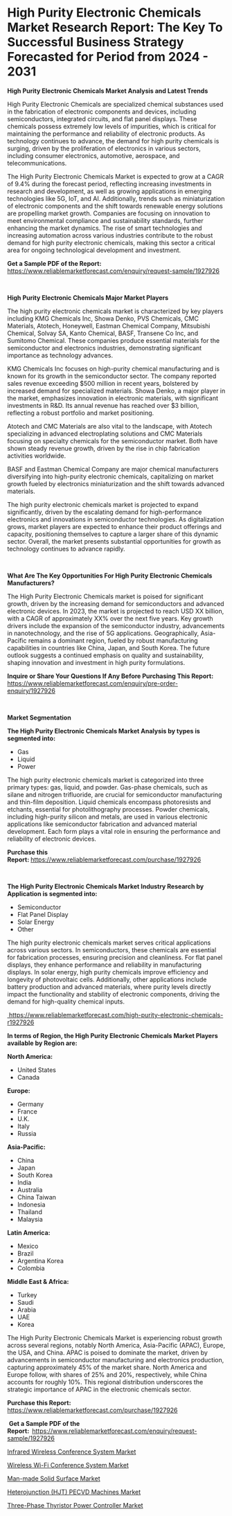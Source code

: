 <p><h1>High Purity Electronic Chemicals Market Research Report: The Key To Successful Business Strategy Forecasted for Period from 2024 - 2031</h1></p><p><strong>High Purity Electronic Chemicals Market Analysis and Latest Trends</strong></p>
<p><p>High Purity Electronic Chemicals are specialized chemical substances used in the fabrication of electronic components and devices, including semiconductors, integrated circuits, and flat panel displays. These chemicals possess extremely low levels of impurities, which is critical for maintaining the performance and reliability of electronic products. As technology continues to advance, the demand for high purity chemicals is surging, driven by the proliferation of electronics in various sectors, including consumer electronics, automotive, aerospace, and telecommunications.</p><p>The High Purity Electronic Chemicals Market is expected to grow at a CAGR of 9.4% during the forecast period, reflecting increasing investments in research and development, as well as growing applications in emerging technologies like 5G, IoT, and AI. Additionally, trends such as miniaturization of electronic components and the shift towards renewable energy solutions are propelling market growth. Companies are focusing on innovation to meet environmental compliance and sustainability standards, further enhancing the market dynamics. The rise of smart technologies and increasing automation across various industries contribute to the robust demand for high purity electronic chemicals, making this sector a critical area for ongoing technological development and investment.</p></p>
<p><strong>Get a Sample PDF of the Report:&nbsp;</strong> <a href="https://www.reliablemarketforecast.com/enquiry/request-sample/1927926?utm_campaign=1803&utm_medium=2&utm_source=Github&utm_content=ia&utm_term=25102024&utm_id=high-purity-electronic-chemicals">https://www.reliablemarketforecast.com/enquiry/request-sample/1927926</a></p>
<p>&nbsp;</p>
<p><strong>High Purity Electronic Chemicals Major Market Players</strong></p>
<p><p>The high purity electronic chemicals market is characterized by key players including KMG Chemicals Inc, Showa Denko, PVS Chemicals, CMC Materials, Atotech, Honeywell, Eastman Chemical Company, Mitsubishi Chemical, Solvay SA, Kanto Chemical, BASF, Transene Co Inc, and Sumitomo Chemical. These companies produce essential materials for the semiconductor and electronics industries, demonstrating significant importance as technology advances.</p><p>KMG Chemicals Inc focuses on high-purity chemical manufacturing and is known for its growth in the semiconductor sector. The company reported sales revenue exceeding $500 million in recent years, bolstered by increased demand for specialized materials. Showa Denko, a major player in the market, emphasizes innovation in electronic materials, with significant investments in R&D. Its annual revenue has reached over $3 billion, reflecting a robust portfolio and market positioning.</p><p>Atotech and CMC Materials are also vital to the landscape, with Atotech specializing in advanced electroplating solutions and CMC Materials focusing on specialty chemicals for the semiconductor market. Both have shown steady revenue growth, driven by the rise in chip fabrication activities worldwide.</p><p>BASF and Eastman Chemical Company are major chemical manufacturers diversifying into high-purity electronic chemicals, capitalizing on market growth fueled by electronics miniaturization and the shift towards advanced materials.</p><p>The high purity electronic chemicals market is projected to expand significantly, driven by the escalating demand for high-performance electronics and innovations in semiconductor technologies. As digitalization grows, market players are expected to enhance their product offerings and capacity, positioning themselves to capture a larger share of this dynamic sector. Overall, the market presents substantial opportunities for growth as technology continues to advance rapidly.</p></p>
<p>&nbsp;</p>
<p><strong>What Are The Key Opportunities For High Purity Electronic Chemicals Manufacturers?</strong></p>
<p><p>The High Purity Electronic Chemicals market is poised for significant growth, driven by the increasing demand for semiconductors and advanced electronic devices. In 2023, the market is projected to reach USD XX billion, with a CAGR of approximately XX% over the next five years. Key growth drivers include the expansion of the semiconductor industry, advancements in nanotechnology, and the rise of 5G applications. Geographically, Asia-Pacific remains a dominant region, fueled by robust manufacturing capabilities in countries like China, Japan, and South Korea. The future outlook suggests a continued emphasis on quality and sustainability, shaping innovation and investment in high purity formulations.</p></p>
<p><strong>Inquire or Share Your Questions If Any Before Purchasing This Report:</strong> <a href="https://www.reliablemarketforecast.com/enquiry/pre-order-enquiry/1927926?utm_campaign=1803&utm_medium=2&utm_source=Github&utm_content=ia&utm_term=25102024&utm_id=high-purity-electronic-chemicals">https://www.reliablemarketforecast.com/enquiry/pre-order-enquiry/1927926</a></p>
<p>&nbsp;</p>
<p><strong>Market Segmentation</strong></p>
<p><strong>The High Purity Electronic Chemicals Market Analysis by types is segmented into:</strong></p>
<p><ul><li>Gas</li><li>Liquid</li><li>Power</li></ul></p>
<p><p>The high purity electronic chemicals market is categorized into three primary types: gas, liquid, and powder. Gas-phase chemicals, such as silane and nitrogen trifluoride, are crucial for semiconductor manufacturing and thin-film deposition. Liquid chemicals encompass photoresists and etchants, essential for photolithography processes. Powder chemicals, including high-purity silicon and metals, are used in various electronic applications like semiconductor fabrication and advanced material development. Each form plays a vital role in ensuring the performance and reliability of electronic devices.</p></p>
<p><strong>Purchase this Report:&nbsp;</strong><a href="https://www.reliablemarketforecast.com/purchase/1927926?utm_campaign=1803&utm_medium=2&utm_source=Github&utm_content=ia&utm_term=25102024&utm_id=high-purity-electronic-chemicals">https://www.reliablemarketforecast.com/purchase/1927926</a></p>
<p>&nbsp;</p>
<p><strong>The High Purity Electronic Chemicals Market Industry Research by Application is segmented into:</strong></p>
<p><ul><li>Semiconductor</li><li>Flat Panel Display</li><li>Solar Energy</li><li>Other</li></ul></p>
<p><p>The high purity electronic chemicals market serves critical applications across various sectors. In semiconductors, these chemicals are essential for fabrication processes, ensuring precision and cleanliness. For flat panel displays, they enhance performance and reliability in manufacturing displays. In solar energy, high purity chemicals improve efficiency and longevity of photovoltaic cells. Additionally, other applications include battery production and advanced materials, where purity levels directly impact the functionality and stability of electronic components, driving the demand for high-quality chemical inputs.</p></p>
<p><a href="https://www.reliablemarketforecast.com/high-purity-electronic-chemicals-r1927926?utm_campaign=1803&utm_medium=2&utm_source=Github&utm_content=ia&utm_term=25102024&utm_id=high-purity-electronic-chemicals">&nbsp;https://www.reliablemarketforecast.com/high-purity-electronic-chemicals-r1927926</a></p>
<p><strong>In terms of Region, the High Purity Electronic Chemicals Market Players available by Region are:</strong></p>
<p>
    <p> <strong> North America: </strong>
        <ul>
            <li>United States</li>
            <li>Canada</li>
        </ul>
        </p> 
    <p> <strong> Europe: </strong>
        <ul>
            <li>Germany</li>
            <li>France</li>
            <li>U.K.</li>
            <li>Italy</li>
            <li>Russia</li>
        </ul>
        </p> 
    <p> <strong> Asia-Pacific: </strong>
        <ul>
            <li>China</li>
            <li>Japan</li>
            <li>South Korea</li>
            <li>India</li>
            <li>Australia</li>
            <li>China Taiwan</li>
            <li>Indonesia</li>
            <li>Thailand</li>
            <li>Malaysia</li>
        </ul>
        </p> 
    <p> <strong> Latin America: </strong>
        <ul>
            <li>Mexico</li>
            <li>Brazil</li>
            <li>Argentina Korea</li>
            <li>Colombia</li>
        </ul>
        </p> 
    <p> <strong> Middle East & Africa: </strong>
        <ul>
            <li>Turkey</li>
            <li>Saudi</li>
            <li>Arabia</li>
            <li>UAE</li>
            <li>Korea</li>
        </ul>
    </p>
    </p>
<p><p>The High Purity Electronic Chemicals Market is experiencing robust growth across several regions, notably North America, Asia-Pacific (APAC), Europe, the USA, and China. APAC is poised to dominate the market, driven by advancements in semiconductor manufacturing and electronics production, capturing approximately 45% of the market share. North America and Europe follow, with shares of 25% and 20%, respectively, while China accounts for roughly 10%. This regional distribution underscores the strategic importance of APAC in the electronic chemicals sector.</p></p>
<p><strong>Purchase this Report: </strong><a href="https://www.reliablemarketforecast.com/purchase/1927926?utm_campaign=1803&utm_medium=2&utm_source=Github&utm_content=ia&utm_term=25102024&utm_id=high-purity-electronic-chemicals">https://www.reliablemarketforecast.com/purchase/1927926</a></p>
<p>&nbsp;<strong>Get a Sample PDF of the Report:&nbsp;&nbsp;</strong><a href="https://www.reliablemarketforecast.com/enquiry/request-sample/1927926?utm_campaign=1803&utm_medium=2&utm_source=Github&utm_content=ia&utm_term=25102024&utm_id=high-purity-electronic-chemicals">https://www.reliablemarketforecast.com/enquiry/request-sample/1927926</a></p>
<p><strong></strong></p>
<p><p><a href="https://www.linkedin.com/pulse/infrared-wireless-conference-system-market-revolution-2024-n2e2f?utm_campaign=1803&utm_medium=2&utm_source=Github&utm_content=ia&utm_term=25102024&utm_id=high-purity-electronic-chemicals">Infrared Wireless Conference System Market</a></p><p><a href="https://www.linkedin.com/pulse/global-perspectives-wireless-wi-fi-conference-system-market-ioyjf?utm_campaign=1803&utm_medium=2&utm_source=Github&utm_content=ia&utm_term=25102024&utm_id=high-purity-electronic-chemicals">Wireless Wi-Fi Conference System Market</a></p><p><a href="https://www.linkedin.com/pulse/charting-future-comprehensive-analysis-global-man-made-solid-jj1hf?utm_campaign=1803&utm_medium=2&utm_source=Github&utm_content=ia&utm_term=25102024&utm_id=high-purity-electronic-chemicals">Man-made Solid Surface Market</a></p><p><a href="https://www.linkedin.com/pulse/comprehensive-heterojunction-hjt-pecvd-machines-market-report-yi81c?utm_campaign=1803&utm_medium=2&utm_source=Github&utm_content=ia&utm_term=25102024&utm_id=high-purity-electronic-chemicals">Heterojunction (HJT) PECVD Machines Market</a></p><p><a href="https://www.linkedin.com/pulse/three-phase-thyristor-power-controller-market-dynamics-application-wh3gc?utm_campaign=1803&utm_medium=2&utm_source=Github&utm_content=ia&utm_term=25102024&utm_id=high-purity-electronic-chemicals">Three-Phase Thyristor Power Controller Market</a></p></p>